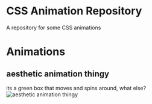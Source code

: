 # CSS Animation Repository

A repository for some CSS animations

# Animations

## aesthetic animation thingy

its a green box that moves and spins around, what else?
![aesthetic animation thingy](https://i.clouds.tf/4b2o/6ndq.png)
